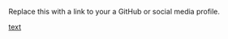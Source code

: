 Replace this with a link to your a GitHub or social media profile.

[text](https://sajithsd/markdown-portfolio.com)
